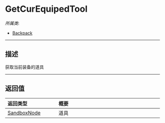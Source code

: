 # GetCurEquipedTool

*所属类*:
* [Backpack](/Api/Classes/GamePlay/Backpack.md)
------------------------------------------------------------------------------------------
## 描述

获取当前装备的道具


------------------------------------------------------------------------------------------
## 返回值

|<div style="width:150px">返回类型</div>|<div style="width:520px">概要</div>|
|:---|:---|
|[SandboxNode](/Api/Classes/Base/SandboxNode.md)|道具|
